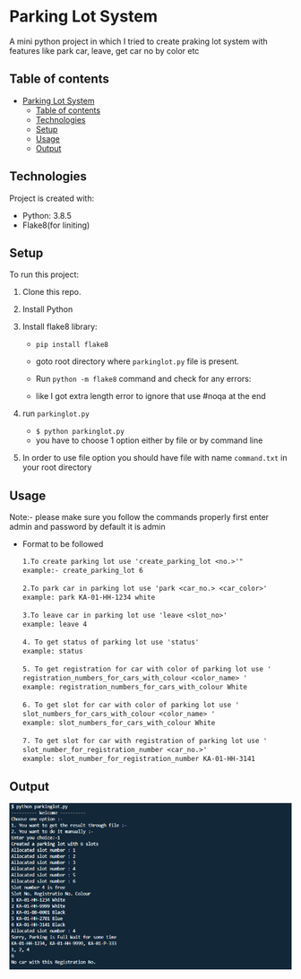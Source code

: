 

# Parking Lot System

A mini python project in which I tried to create praking lot system with features like park car, leave, get car no by color etc

## Table of contents

- [Parking Lot System](#parking-lot-system)
  - [Table of contents](#table-of-contents)
  - [Technologies](#technologies)
  - [Setup](#setup)
  - [Usage](#usage)
  - [Output](#output)

## Technologies

Project is created with:

- Python: 3.8.5
- Flake8(for liniting)


## Setup

To run this project:

1. Clone this repo.
2. Install Python
3. Install flake8 library:

   - `pip install flake8`

   - goto root directory where `parkinglot.py` file is present.
   - Run `python -m flake8` command and check for any errors:
   - like I got extra length error to ignore that use #noqa at the end

4. run `parkinglot.py`
   - `$ python parkinglot.py`
   - you have to choose 1 option either by file or by command line
5.  In order to use file option you should have file with name `command.txt` in your root directory

## Usage
Note:- please make sure you follow the commands properly
first enter admin and password 
by default it is admin
- Format to be followed

  ```
  1.To create parking lot use 'create_parking_lot <no.>'"
  example:- create_parking_lot 6
  
  2.To park car in parking lot use 'park <car_no.> <car_color>'
  example: park KA-01-HH-1234 white

  3.To leave car in parking lot use 'leave <slot_no>'
  example: leave 4

  4. To get status of parking lot use 'status'
  example: status

  5. To get registration for car with color of parking lot use ' registration_numbers_for_cars_with_colour <color_name> '
  example: registration_numbers_for_cars_with_colour White
  
  6. To get slot for car with color of parking lot use ' slot_numbers_for_cars_with_colour <color_name> '
  example: slot_numbers_for_cars_with_colour White 

  7. To get slot for car with registration of parking lot use ' slot_number_for_registration_number <car_no.>'
  example: slot_number_for_registration_number KA-01-HH-3141  
  
  ```


##  Output
<p align="center">
  <img src="output.PNG" alt="Parking lot system">
</p>
